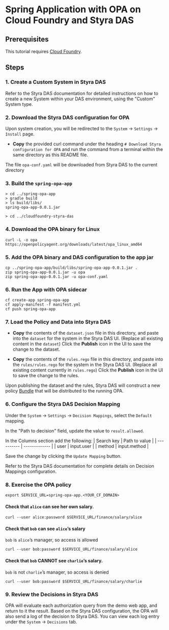 # Spring Application with OPA on Cloud Foundry and Styra DAS


## Prerequisites

This tutorial requires [Cloud Foundry](https://www.cloudfoundry.org/).

## Steps

### 1. Create a Custom System in Styra DAS

Refer to the Styra DAS documentation for detailed instructions on how to create a new System within your DAS environment, using the "Custom" System type.

### 2. Download the Styra DAS configuration for OPA

Upon system creation, you will be redirected to the `System` -> `Settings` -> `Install` page.

* **Copy** the provided curl command under the heading `# Download Styra configuration for OPA` and run the command from a terminal within the same directory as this README file.

The file `opa-conf.yaml` will be downloaded from Styra DAS to the current directory

### 3. Build the `spring-opa-app`
```
> cd ../spring-opa-app
> gradle build
> ls build/libs/
spring-opa-app-0.0.1.jar

> cd ../cloudfoundry-styra-das
```

### 4. Download the OPA binary for Linux
```
curl -L -o opa https://openpolicyagent.org/downloads/latest/opa_linux_amd64
```

### 5. Add the OPA binary and DAS configuration to the app jar
```
cp ../spring-opa-app/build/libs/spring-opa-app-0.0.1.jar .
zip spring-opa-app-0.0.1.jar -u opa
zip spring-opa-app-0.0.1.jar -u opa-conf.yaml
```

### 6. Run the App with OPA sidecar
```
cf create-app spring-opa-app
cf apply-manifest -f manifest.yml
cf push spring-opa-app
```

### 7. Load the Policy and Data into Styra DAS

* **Copy** the contents of the `dataset.json` file in this directory, and paste into the `dataset` for the system in the Styra DAS UI. (Replace all existing content in the `dataset`) Click the **Publish** icon in the UI to save the change to the dataset.

* **Copy** the contents of the `rules.rego` file in this directory, and paste into the `rules/rules.rego` for the system in the Styra DAS UI.  (Replace all existing content currently in `rules.rego`) Click the **Publish** icon in the UI to save the change to the rules.

Upon publishing the dataset and the rules, Styra DAS will construct a new policy [Bundle](https://www.openpolicyagent.org/docs/latest/management/#bundles) that will be distributed to the running OPA.

### 6. Configure the Styra DAS Decision Mapping

Under the `System` -> `Settings` -> `Decision Mappings`, select the `Default` mapping.

In the "Path to decision" field, update the value to `result.allowed`.

In the Columns section add the following:
| Search key | Path to value |
| ---------- | ------------- |
| user       | input.user |
| method     | input.method |

Save the change by clicking the `Update Mapping` button.

Refer to the Styra DAS documentation for complete details on Decision Mappings configuration.

### 8. Exercise the OPA policy
```
export SERVICE_URL=spring-opa-app.<YOUR_CF_DOMAIN>
```

#### Check that `alice` can see her own salary.

```
curl --user alice:password $SERVICE_URL/finance/salary/alice
```

#### Check that `bob` can see `alice`’s salary
`bob` is `alice`’s manager, so access is allowed

```
curl --user bob:password $SERVICE_URL/finance/salary/alice
```

#### Check that `bob` CANNOT see `charlie`’s salary.
`bob` is not `charlie`’s manager, so access is denied

```
curl --user bob:password $SERVICE_URL/finance/salary/charlie
```

### 9. Review the Decisions in Styra DAS

OPA will evaluate each authorization query from the demo web app, and return to it the result. Based on the Styra DAS configuration, the OPA will also send a log of the decision to Styra DAS. You can view each log entry under the `System` -> `Decisions` tab.

